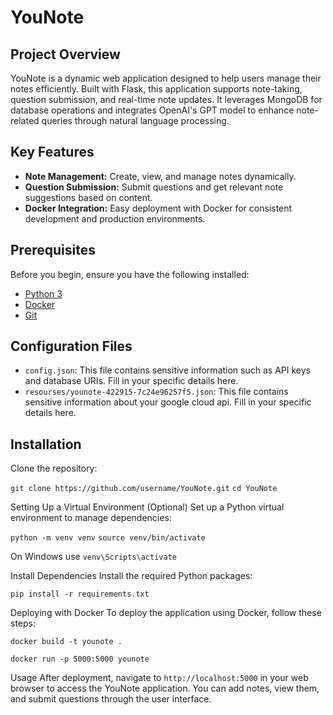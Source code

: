 # YouNote

## Project Overview
YouNote is a dynamic web application designed to help users manage their notes efficiently. Built with Flask, this application supports note-taking, question submission, and real-time note updates. It leverages MongoDB for database operations and integrates OpenAI's GPT model to enhance note-related queries through natural language processing.

## Key Features
- **Note Management:** Create, view, and manage notes dynamically.
- **Question Submission:** Submit questions and get relevant note suggestions based on content.
- **Docker Integration:** Easy deployment with Docker for consistent development and production environments.

## Prerequisites
Before you begin, ensure you have the following installed:
- [Python 3](https://www.python.org/downloads/)
- [Docker](https://www.docker.com/get-started)
- [Git](https://git-scm.com/book/en/v2/Getting-Started-Installing-Git)

## Configuration Files
- `config.json`: This file contains sensitive information such as API keys and database URIs. Fill in your specific details here. 
- `resourses/younote-422915-7c24e96257f5.json`: This file contains sensitive information about your google cloud api. Fill in your specific details here. 


## Installation

Clone the repository:

```git clone https://github.com/username/YouNote.git```
```cd YouNote```

Setting Up a Virtual Environment
(Optional) Set up a Python virtual environment to manage dependencies:

```python -m venv venv```
```source venv/bin/activate``` 

On Windows use 
```venv\Scripts\activate```

Install Dependencies
Install the required Python packages:

```pip install -r requirements.txt```

Deploying with Docker
To deploy the application using Docker, follow these steps:

```docker build -t younote .```

```docker run -p 5000:5000 younote```

Usage
After deployment, navigate to `http://localhost:5000` in your web browser to access the YouNote application. You can add notes, view them, and submit questions through the user interface.

